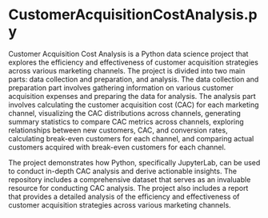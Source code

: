# CustomerAcquisitionCostAnalysis.py
Customer Acquisition Cost Analysis is a Python data science project that explores the efficiency and effectiveness of customer acquisition strategies across various marketing channels.
The project is divided into two main parts: data collection and preparation, and analysis. The data collection and preparation part involves gathering information on various customer acquisition expenses and preparing the data for analysis. The analysis part involves calculating the customer acquisition cost (CAC) for each marketing channel, visualizing the CAC distributions across channels, generating summary statistics to compare CAC metrics across channels, exploring relationships between new customers, CAC, and conversion rates, calculating break-even customers for each channel, and comparing actual customers acquired with break-even customers for each channel.

The project demonstrates how Python, specifically JupyterLab, can be used to conduct in-depth CAC analysis and derive actionable insights. The repository includes a comprehensive dataset that serves as an invaluable resource for conducting CAC analysis. The project also includes a report that provides a detailed analysis of the efficiency and effectiveness of customer acquisition strategies across various marketing channels.

